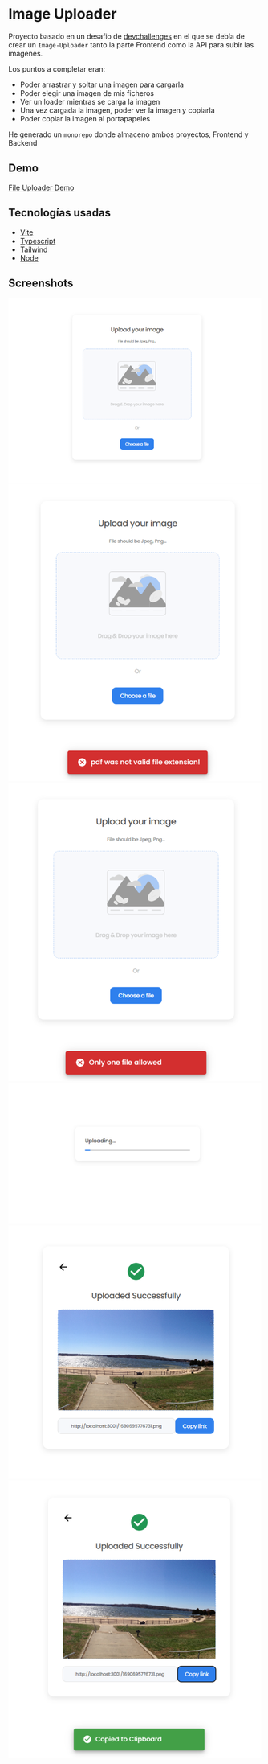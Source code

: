 # Image Uploader
Proyecto basado en un desafio de [devchallenges](https://devchallenges.io/challenges/O2iGT9yBd6xZBrOcVirx) en el que se debía de crear un `Image-Uploader` tanto la parte Frontend como la API para subir las imagenes.

Los puntos a completar eran: 
- Poder arrastrar y soltar una imagen para cargarla
- Poder elegir una imagen de mis ficheros
- Ver un loader mientras se carga la imagen
- Una vez cargada la imagen, poder ver la imagen y copiarla
- Poder copiar la imagen al portapapeles

He generado un `monorepo` donde almaceno ambos proyectos, Frontend y Backend

## Demo
[File Uploader Demo](https://file-uploader-client.onrender.com/)

## Tecnologías usadas
  - [Vite](https://vitejs.dev/)
  - [Typescript](https://www.typescriptlang.org/)
  - [Tailwind](https://tailwindcss.com/)
  - [Node](https://nodejs.org/es)
## Screenshots
![Main](./screenshots/main.png)
![Error extension](./screenshots/error_ext.png)
![Error multiple files](./screenshots/error_multi.png)
![Uploading](./screenshots/uploading.png)
![Uploaded success](./screenshots/upload_success.png)
![Copied to clipboard](./screenshots/copied_clipboard.png)